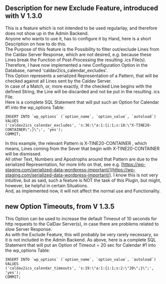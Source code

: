 ## Description for new Exclude Feature, introduced with V 1.3.0

This is a feature which is not intended to be used regularlay, and therefore does not show up in the Admin Backend.  
Anyone who wants to use it, has to configure it by Hand, here is a short Description on how to do this.  
The Purpose of this feature is the Possibility to filter out/exclude Lines from the Caldav Server Response, which are not desired, e.g. because these Lines break the Function of Post-Processing the resulting .ics File(s).  
Therefore, I have now implemented a new Configuration Option in the Database, named 'caldav2ics_calendar_excludes'.  
This Option represents a serialized Representation of a Pattern, that will be checked against all Lines sent by the Caldav Server.  
In case of a Match, or, more exactly, if the checked Line begins with the defined String, the Line will be discarded and not be put in the resulting .ics File.  
Here is a complete SQL Statement that will put such an Option for Calendar #1 into the wp_options Table:

```
INSERT INTO `wp_options` (`option_name`, `option_value`, `autoload`) VALUES
('caldav2ics_calendar_excludes', 's:36:\"a:1:{i:1;s:18:\"X-TINE20-CONTAINER\";}\";', 'yes');
COMMIT;
```

In this example, the relevant Pattern is X-TINE20-CONTAINER , which means, Lines coming from the Sever that begin with X-TINE20-CONTAINER will be dismissed.  
All other Text, Numbers and Apostrophs around that Pattern are due to the serialized Representation, for more Info on that, see e.g.
[https://wp-staging.com/serialized-data-wordpress-important/](https://wp-staging.com/serialized-data-wordpress-important/). 
I know this is not very intuitive, but as said, such a feature is NOT the task of this Plugin, but might, however, be helpful in certain Situations.  
And, as implemented now, it will not affect the normal use and Functionality. 

## new Option Timeouts, from V 1.3.5
This Option can be used to increase the default Timeout of 10 seconds for http requests to the CalDav Server(s), in case there are problems related to slow Server Response.  
As with the Exclude Feature, this will probably be very rarely necessary, so it is not included in the Admin Backend.
As above, here is a complete SQL Statement that will put an Option of Timeout = 20 sec for Calendar #1 into the wp_options Table:

```
INSERT INTO `wp_options` (`option_name`, `option_value`, `autoload`) VALUES
('caldav2ics_calendar_timeouts', 's:19:\"a:1:{i:1;s:2:\"20\";}\";', 'yes');
COMMIT;
```
